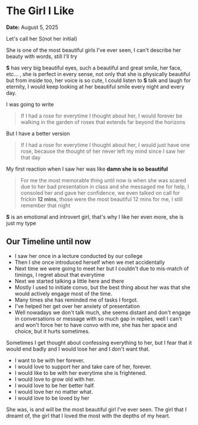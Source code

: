 # The Girl I Like
**Date:** August 5, 2025

Let's call her S(not her initial)

She is one of the most beautiful girls I've ever seen, I can't describe her beauty with words, still I'll try

**S** has very big beautiful eyes, such a beautiful and great smile, her face, etc... , she is perfect in every sense, not only that she is physically beautiful but from inside too, her voice is so cute, I could listen to **S** talk and laugh for eternity, I would keep looking at her beautiful smile every night and every day. 

I was going to write
> If I had a rose for everytime I thought about her, I would forever be walking in the garden of roses that extends far beyond the horizons

But I have a better version
> If I had a rose for everytime I thought about her, I would just have one rose, because the thought of her never left my mind since I saw her that day 

My first reaction when I saw her was like **damn she is so beautiful** 

> For me the most memorable thing until now is when she was scared due to her bad presentation in class and she messaged me for help, I consoled her and gave her confidence, we even talked on call for frickin **12 mins**, those were the most beautiful 12 mins for me, I still remember that night

**S** is an emotional and introvert girl, that's why I like her even more, she is just my type 

## Our Timeline until now
- I saw her once in a lecture conducted by our college
- Then I she once introduced herself when we met accidentally
- Next time we were going to meet her but I couldn't due to mis-match of timings, I regret about that everytime
- Next we started talking a little here and there
- Mostly I used to initiate convo, but the best thing about her was that she would actively engage most of the time.
- Many times she has reminded me of tasks I forgot.
- I've helped her get over her anxiety of presentation  
- Well nowadays we don't talk much, she seems distant and don't engage in conversations or message with so much gap in replies, well I can't and won't force her to have convo with me, she has her space and choice, but it hurts sometimes.

Sometimes I get thought about confessing everything to her, but I fear that it would end badly and I would lose her and I don't want that. 

- I want to be with her forever. 
- I would love to support her and take care of her, forever. 
- I would like to be with her everytime she is frightened. 
- I would love to grow old with her. 
- I would love to be her better half. 
- I would love her no matter what.
- I would love to be loved by her
  
She was, is and will be the most beautiful girl I've ever seen. The girl that I dreamt of, the girl that I loved the most with the depths of my heart.